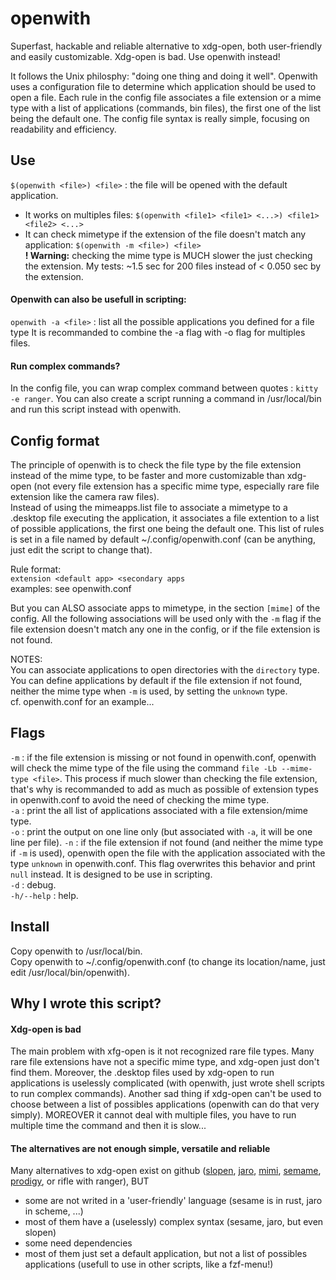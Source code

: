# openwith
Superfast, hackable and reliable alternative to xdg-open, both user-friendly and easily customizable. Xdg-open is bad. Use openwith instead!

It follows the Unix philosphy: "doing one thing and doing it well". Openwith uses a configuration file to determine which application should be used to open a file. Each rule in the config file associates a file extension or a mime type with a list of applications (commands, bin files), the first one of the list being the default one. The config file syntax is really simple, focusing on readability and efficiency.

## Use
`$(openwith <file>) <file>` : the file will be opened with the default application.
- It works on multiples files: `$(openwith <file1> <file1> <...>) <file1> <file2> <...>`
- It can check mimetype if the extension of the file doesn't match any application: `$(openwith -m <file>) <file>`<br>
  **! Warning:** checking the mime type is MUCH slower the just checking the extension.
  My tests: ~1.5 sec for 200 files instead of < 0.050 sec by the extension.

#### Openwith can also be usefull in scripting:
`openwith -a <file>` : list all the possible applications you defined for a file type
It is recommanded to combine the -a flag with -o flag for multiples files.

#### Run complex commands?
In the config file, you can wrap complex command between quotes : `kitty -e ranger`. You can also create a script running a command in /usr/local/bin and run this script instead with openwith.

## Config format
The principle of openwith is to check the file type by the file extension instead of the mime type, to be faster and more customizable than xdg-open (not every file extension has a specific mime type, especially rare file extension like the camera raw files).<br>
Instead of using the mimeapps.list file to associate a mimetype to a .desktop file executing the application, it associates a file extention to a list of possible applications, the first one being the default one. This list of rules is set in a file named by default ~/.config/openwith.conf (can be anything, just edit the script to change that).

Rule format:<br>
`extension <default app> <secondary apps`<br>
examples: see openwith.conf

But you can ALSO associate apps to mimetype, in the section `[mime]` of the config. All the following associations will be used only with the `-m` flag if the file extension doesn't match any one in the config, or if the file extension is not found. 

NOTES:<br>
You can associate applications to open directories with the `directory` type.<br>
You can define applications by default if the file extension if not found, neither the mime type when `-m` is used, by setting the `unknown` type.<br>
cf. openwith.conf for an example...

## Flags
`-m` : if the file extension is missing or not found in openwith.conf, openwith will check the mime type of the file using the command `file -Lb --mime-type <file>`.
       This process if much slower than checking the file extension, that's why is recommanded to add as much as possible of extension types in openwith.conf to avoid the need of checking the mime type.<br>
`-a` : print the all list of applications associated with a file extension/mime type.<br>
`-o` : print the output on one line only (but associated with `-a`, it will be one line per file).
`-n` : if the file extension if not found (and neither the mime type if `-m` is used), openwith open the file with the application associated with the type `unknown` in openwith.conf. This flag overwrites this behavior and print `null` instead. It is designed to be use in scripting.<br>
`-d` : debug.<br>
`-h/--help` : help.

## Install
Copy openwith to /usr/local/bin.<br>
Copy openwith to ~/.config/openwith.conf (to change its location/name, just edit /usr/local/bin/openwith).

## Why I wrote this script?
#### Xdg-open is bad
The main problem with xfg-open is it not recognized rare file types. Many rare file extensions have not a specific mime type, and xdg-open just don't find them. Moreover, the .desktop files used by xdg-open to run applications is uselessly complicated (with openwith, just wrote shell scripts to run complex commands). Another sad thing if xdg-open can't be used to choose between a list of possibles applications (openwith can do that very simply). MOREOVER it cannot deal with multiple files, you have to run multiple time the command and then it is slow...

#### The alternatives are not enough simple, versatile and reliable
Many alternatives to xdg-open exist on github ([slopen](https://github.com/hckiang/slopen), [jaro](https://github.com/isamert/jaro), [mimi](https://github.com/march-linux/mimi), [semame](https://github.com/green7ea/sesame), [prodigy](https://github.com/yogeshdcool/prodigy), or rifle with ranger), BUT<br>
- some are not writed in a 'user-friendly' language (sesame is in rust, jaro in scheme, ...)
- most of them have a (uselessly) complex syntax (sesame, jaro, but even slopen)
- some need dependencies
- most of them just set a default application, but not a list of possibles applications (usefull to use in other scripts, like a fzf-menu!)
